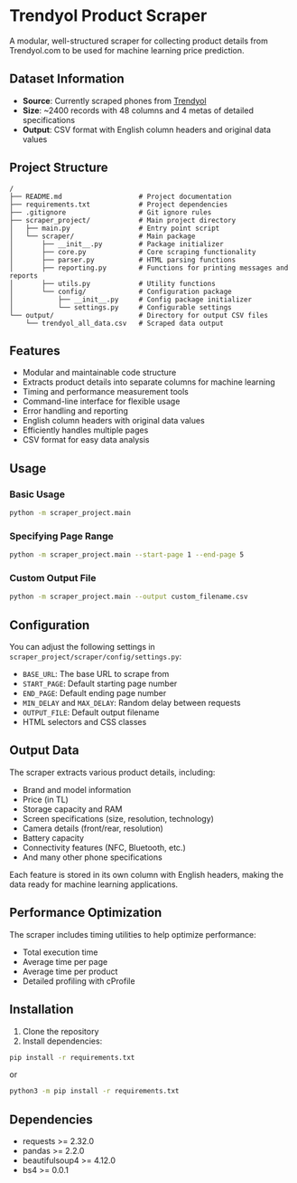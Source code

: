# Trendyol Product Scraper

A modular, well-structured scraper for collecting product details from Trendyol.com to be used for machine learning price prediction.

## Dataset Information
- **Source**: Currently scraped phones from [Trendyol](https://www.trendyol.com/cep-telefonu-x-c103498?pi=)
- **Size**: ~2400 records with 48 columns and 4 metas of detailed specifications 
- **Output**: CSV format with English column headers and original data values

## Project Structure

```
/
├── README.md                   # Project documentation
├── requirements.txt            # Project dependencies
├── .gitignore                  # Git ignore rules
├── scraper_project/            # Main project directory
│   ├── main.py                 # Entry point script
│   └── scraper/                # Main package
│       ├── __init__.py         # Package initializer
│       ├── core.py             # Core scraping functionality
│       ├── parser.py           # HTML parsing functions
│       ├── reporting.py        # Functions for printing messages and reports
│       ├── utils.py            # Utility functions
│       └── config/             # Configuration package
│           ├── __init__.py     # Config package initializer
│           └── settings.py     # Configurable settings
└── output/                     # Directory for output CSV files
    └── trendyol_all_data.csv   # Scraped data output
```

## Features

- Modular and maintainable code structure
- Extracts product details into separate columns for machine learning
- Timing and performance measurement tools
- Command-line interface for flexible usage
- Error handling and reporting
- English column headers with original data values
- Efficiently handles multiple pages
- CSV format for easy data analysis

## Usage

### Basic Usage

```bash
python -m scraper_project.main
```

### Specifying Page Range

```bash
python -m scraper_project.main --start-page 1 --end-page 5
```

### Custom Output File

```bash
python -m scraper_project.main --output custom_filename.csv
```

## Configuration

You can adjust the following settings in `scraper_project/scraper/config/settings.py`:

- `BASE_URL`: The base URL to scrape from
- `START_PAGE`: Default starting page number
- `END_PAGE`: Default ending page number
- `MIN_DELAY` and `MAX_DELAY`: Random delay between requests
- `OUTPUT_FILE`: Default output filename
- HTML selectors and CSS classes

## Output Data

The scraper extracts various product details, including:

- Brand and model information
- Price (in TL)
- Storage capacity and RAM
- Screen specifications (size, resolution, technology)
- Camera details (front/rear, resolution)
- Battery capacity
- Connectivity features (NFC, Bluetooth, etc.)
- And many other phone specifications

Each feature is stored in its own column with English headers, making the data ready for machine learning applications.

## Performance Optimization

The scraper includes timing utilities to help optimize performance:

- Total execution time
- Average time per page
- Average time per product
- Detailed profiling with cProfile

## Installation

1. Clone the repository
2. Install dependencies:
```bash
pip install -r requirements.txt
```
or
```bash
python3 -m pip install -r requirements.txt
```

## Dependencies

- requests >= 2.32.0
- pandas >= 2.2.0
- beautifulsoup4 >= 4.12.0
- bs4 >= 0.0.1
